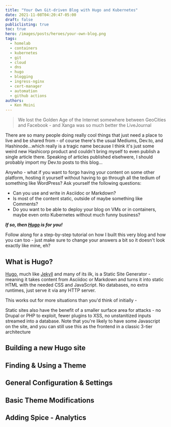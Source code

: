 ```yaml
---
title: "Your Own Git-driven Blog with Hugo and Kubernetes"
date: 2021-11-08T04:20:47-05:00
draft: false
publiclisting: true
toc: true
hero: /images/posts/heroes/your-own-blog.png
tags:
  - homelab
  - containers
  - kubernetes
  - git
  - cloud
  - dns
  - hugo
  - blogging
  - ingress-nginx
  - cert-manager
  - automation
  - github actions
authors:
  - Ken Moini
---
```


> We lost the Golden Age of the Internet somewhere between GeoCities and Facebook - and Xanga was so much better the LiveJournal

There are so many people doing really cool things that just need a place to live and be shared from - of course there's the usual Mediums, Dev.to, and Hashinode...which really is a tragic name because I think it's just some weird new Hashicorp product and couldn't bring myself to even publish a single article there.  Speaking of articles published elsehwere, I should probably import my Dev.to posts to this blog...

Anywho - what if you want to forgo having your content on some other platform, hosting it yourself without having to go through all the tedium of something like WordPress?  Ask yourself the following questions:

- Can you use and write in Asciidoc or Markdown?
- Is most of the content static, outside of maybe something like Comments?
- Do you want to be able to deploy your blog on VMs or in containers, maybe even onto Kubernetes without much funny business?

***If so, then [Hugo](https://gohugo.io/) is for you!***

Follow along for a step-by-step tutorial on how I built this very blog and how you can too - just make sure to change your answers a bit so it doesn't look exactly like mine, eh?

## What is Hugo?

[Hugo](https://gohugo.io/), much like [Jekyll](https://jekyllrb.com/) and many of its ilk, is a Static Site Generator - meaning it takes content from Asciidoc or Markdown and turns it into static HTML with the needed CSS and JavaScript.  No databases, no extra runtimes, just serve it via any HTTP server.

This works out for more situations than you'd think of initially - 

Static sites also have the benefit of a smaller surface area for attacks - no Drupal or PHP to exploit, fewer plugins to XSS, no unstanitized inputs streamed into a database.  Note that you're likely to have some Javascript on the site, and you can still use this as the frontend in a classic 3-tier architecture

## Building a new Hugo site

## Finding & Using a Theme

## General Configuration & Settings

## Basic Theme Modifications

## Adding Spice - Analytics